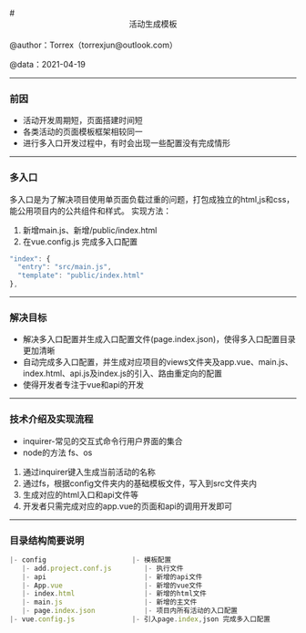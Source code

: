 <br>
# <center>活动生成模板</center>

<br>
@author：Torrex（torrexjun@outlook.com）

@data：2021-04-19

-------
### 前因

- 活动开发周期短，页面搭建时间短
- 各类活动的页面模板框架相较同一
- 进行多入口开发过程中，有时会出现一些配置没有完成情形

-------
### 多入口
多入口是为了解决项目使用单页面负载过重的问题，打包成独立的html,js和css，能公用项目内的公共组件和样式。
实现方法：
1. 新增main.js、新增/public/index.html
2. 在vue.config.js 完成多入口配置
```js
"index": {
  "entry": "src/main.js",
  "template": "public/index.html"
},
```


-------
### 解决目标
- 解决多入口配置并生成入口配置文件(page.index.json)，使得多入口配置目录更加清晰
- 自动完成多入口配置，并生成对应项目的views文件夹及app.vue、main.js、index.html、api.js及index.js的引入、路由重定向的配置
- 使得开发者专注于vue和api的开发

-------
### 技术介绍及实现流程

- inquirer-常见的交互式命令行用户界面的集合
- node的方法 fs、os

1. 通过inquirer键入生成当前活动的名称
2. 通过fs，根据config文件夹内的基础模板文件，写入到src文件夹内
3. 生成对应的html入口和api文件等
4. 开发者只需完成对应的app.vue的页面和api的调用开发即可

-------
### 目录结构简要说明

```js
|- config                     |- 模板配置
   |- add.project.conf.js        |- 执行文件
   |- api                        |- 新增的api文件
   |- App.vue                    |- 新增的vue文件
   |- index.html                 |- 新增的html文件
   |- main.js                    |- 新增的主文件
   |- page.index.json            |- 项目内所有活动的入口配置
|- vue.config.js              |- 引入page.index,json 完成多入口配置
```